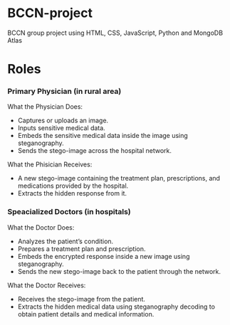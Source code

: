 # BCCN-project
BCCN group project using HTML, CSS, JavaScript, Python and MongoDB Atlas
# Roles
### Primary Physician (in rural area)
What the Physician Does:
- Captures or uploads an image.
- Inputs sensitive medical data.
- Embeds the sensitive medical data inside the image using steganography.
- Sends the stego-image across the hospital network.

What the Phisician Receives:
- A new stego-image containing the treatment plan, prescriptions, and medications provided by the hospital.
- Extracts the hidden response from it.

### Speacialized Doctors (in hospitals)
What the Doctor Does:
- Analyzes the patient’s condition.
- Prepares a treatment plan and prescription.
- Embeds the encrypted response inside a new image using steganography.
- Sends the new stego-image back to the patient through the network.

What the Doctor Receives:
- Receives the stego-image from the patient.
- Extracts the hidden medical data using steganography decoding to obtain patient details and medical information.
